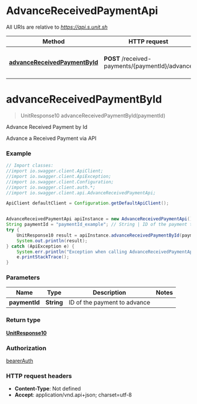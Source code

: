 # AdvanceReceivedPaymentApi

All URIs are relative to *https://api.s.unit.sh*

Method | HTTP request | Description
------------- | ------------- | -------------
[**advanceReceivedPaymentById**](AdvanceReceivedPaymentApi.md#advanceReceivedPaymentById) | **POST** /received-payments/{paymentId}/advance | Advance Received Payment by Id

<a name="advanceReceivedPaymentById"></a>
# **advanceReceivedPaymentById**
> UnitResponse10 advanceReceivedPaymentById(paymentId)

Advance Received Payment by Id

Advance a Received Payment via API 

### Example
```java
// Import classes:
//import io.swagger.client.ApiClient;
//import io.swagger.client.ApiException;
//import io.swagger.client.Configuration;
//import io.swagger.client.auth.*;
//import io.swagger.client.api.AdvanceReceivedPaymentApi;

ApiClient defaultClient = Configuration.getDefaultApiClient();


AdvanceReceivedPaymentApi apiInstance = new AdvanceReceivedPaymentApi();
String paymentId = "paymentId_example"; // String | ID of the payment to advance
try {
    UnitResponse10 result = apiInstance.advanceReceivedPaymentById(paymentId);
    System.out.println(result);
} catch (ApiException e) {
    System.err.println("Exception when calling AdvanceReceivedPaymentApi#advanceReceivedPaymentById");
    e.printStackTrace();
}
```

### Parameters

Name | Type | Description  | Notes
------------- | ------------- | ------------- | -------------
 **paymentId** | **String**| ID of the payment to advance |

### Return type

[**UnitResponse10**](UnitResponse10.md)

### Authorization

[bearerAuth](../README.md#bearerAuth)

### HTTP request headers

 - **Content-Type**: Not defined
 - **Accept**: application/vnd.api+json; charset=utf-8

